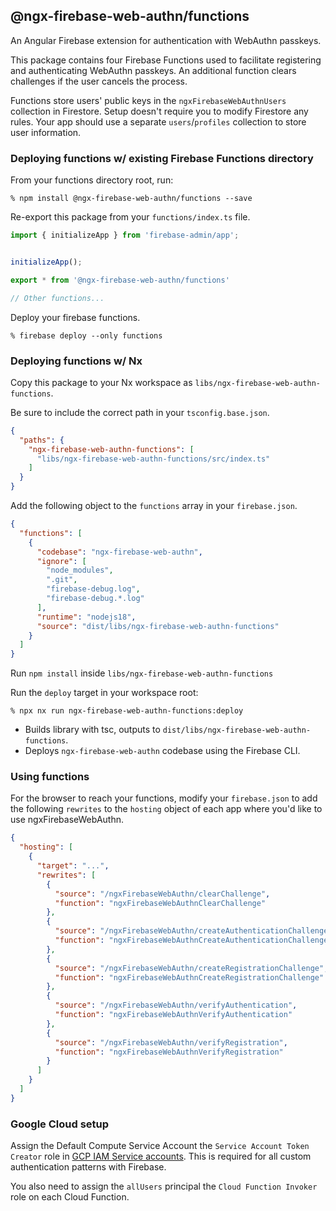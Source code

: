## @ngx-firebase-web-authn/functions
An Angular Firebase extension for authentication with WebAuthn passkeys.

This package contains four Firebase Functions used to facilitate registering and authenticating WebAuthn passkeys. An additional function clears challenges if the user cancels the process.

Functions store users' public keys in the `ngxFirebaseWebAuthnUsers` collection in Firestore. Setup doesn't require you to modify Firestore any rules. Your app should use a separate `users`/`profiles` collection to store user information.
### Deploying functions w/ existing Firebase Functions directory
From your functions directory root, run:

`% npm install @ngx-firebase-web-authn/functions --save`

Re-export this package from your `functions/index.ts` file.
```ts
import { initializeApp } from 'firebase-admin/app';


initializeApp();

export * from '@ngx-firebase-web-authn/functions'

// Other functions...
```
Deploy your firebase functions.

`% firebase deploy --only functions`
### Deploying functions w/ Nx
Copy this package to your Nx workspace as `libs/ngx-firebase-web-authn-functions`.

Be sure to include the correct path in your `tsconfig.base.json`.
```json
{
  "paths": {
    "ngx-firebase-web-authn-functions": [
      "libs/ngx-firebase-web-authn-functions/src/index.ts"
    ]
  }
}
```
Add the following object to the `functions` array in your `firebase.json`.
```json
{
  "functions": [
    {
      "codebase": "ngx-firebase-web-authn",
      "ignore": [
        "node_modules",
        ".git",
        "firebase-debug.log",
        "firebase-debug.*.log"
      ],
      "runtime": "nodejs18",
      "source": "dist/libs/ngx-firebase-web-authn-functions"
    }
  ]
}
```
Run `npm install` inside `libs/ngx-firebase-web-authn-functions`

Run the `deploy` target in your workspace root:

`% npx nx run ngx-firebase-web-authn-functions:deploy`
- Builds library with tsc, outputs to `dist/libs/ngx-firebase-web-authn-functions`.
- Deploys `ngx-firebase-web-authn` codebase using the Firebase CLI.
### Using functions
For the browser to reach your functions, modify your `firebase.json` to add the following `rewrites` to the `hosting` object of each app where you'd like to use ngxFirebaseWebAuthn.
```json
{
  "hosting": [
    {
      "target": "...",
      "rewrites": [
        {
          "source": "/ngxFirebaseWebAuthn/clearChallenge",
          "function": "ngxFirebaseWebAuthnClearChallenge"
        },
        {
          "source": "/ngxFirebaseWebAuthn/createAuthenticationChallenge",
          "function": "ngxFirebaseWebAuthnCreateAuthenticationChallenge"
        },
        {
          "source": "/ngxFirebaseWebAuthn/createRegistrationChallenge",
          "function": "ngxFirebaseWebAuthnCreateRegistrationChallenge"
        },
        {
          "source": "/ngxFirebaseWebAuthn/verifyAuthentication",
          "function": "ngxFirebaseWebAuthnVerifyAuthentication"
        },
        {
          "source": "/ngxFirebaseWebAuthn/verifyRegistration",
          "function": "ngxFirebaseWebAuthnVerifyRegistration"
        }
      ]
    }
  ]
}
```
### Google Cloud setup
Assign the Default Compute Service Account the `Service Account Token Creator` role in [GCP IAM Service accounts](https://console.cloud.google.com/iam-admin/serviceaccounts). This is required for all custom authentication patterns with Firebase.

You also need to assign the `allUsers` principal the `Cloud Function Invoker` role on each Cloud Function.
